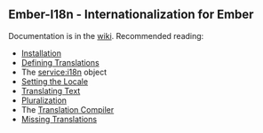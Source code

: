 ## Ember-I18n - Internationalization for Ember

Documentation is in the [wiki](https://github.com/jamesarosen/ember-i18n/wiki). Recommended reading:

 * [Installation](https://github.com/jamesarosen/ember-i18n/wiki/Doc:-Installation)
 * [Defining Translations](https://github.com/jamesarosen/ember-i18n/wiki/Doc:-Defining-Translations)
 * The [service:i18n](https://github.com/jamesarosen/ember-i18n/wiki/Doc:-i18n-Service) object
 * [Setting the Locale](https://github.com/jamesarosen/ember-i18n/wiki/Doc:-Setting-the-Locale)
 * [Translating Text](https://github.com/jamesarosen/ember-i18n/wiki/Doc:-Translating-Text)
 * [Pluralization](https://github.com/jamesarosen/ember-i18n/wiki/Doc:-Pluralization)
 * The [Translation Compiler](https://github.com/jamesarosen/ember-i18n/wiki/Doc:-Translation-Compiler)
 * [Missing Translations](https://github.com/jamesarosen/ember-i18n/wiki/Doc:-Missing-Translations)
